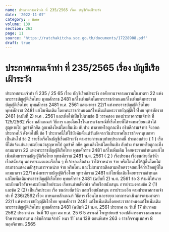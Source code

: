 ```yaml
---
name: ประกาศกรมเจ้าท่า ที่ 235/2565 เรื่อง บัญชีเรือเฝ้าระวัง
date: '2022-11-07'
category: ง พิเศษ
volume: 139
section: 263
page: 11
source: 'https://ratchakitcha.soc.go.th/documents/17228908.pdf'
draft: true
---
```


# ประกาศกรมเจ้าท่า ที่ 235/2565 เรื่อง บัญชีเรือเฝ้าระวัง

ประกาศกรมเจ้าท่า ที่ 235 / 25 65 เรื่อง บัญชีเรือเฝ้าระวัง อาศัยอานาจตามความในมาตรา 22 แห่งพระราชบัญญัติเรือไทย พุทธศักราช 2481 แก้ไขเพิ่มเติมโดยพระราชกำหนดแก้ไขเพิ่มเติมพระราชบัญญัติเรือไทย พุทธศักราช 2481 พ.ศ. 2561 และมาตรา 22/1 แห่งพระราชบัญญัติเรือไทย พุทธศักราช 2481 แก้ไขเพิ่มเติม โดยพระราชกำหนดแก้ไขเพิ่มเติมพระราชบัญญัติเรือไทย พุทธศักราช 2481 (ฉบับที่ 2) พ.ศ . 2561 และเพื่อให้เป็นไปตามข้อ 8 วรรคสอง ของประกาศกรมเจ้าท่า ที่ 125/2562 เรื่อง หลักเกณฑ์ วิธีการ และเงื่อนไขในการแจ้งกรณีที่เรือไทยที่ได้จดทะเบียนแล้วได้สูญหายไป ถูกข้าศึกยึด ถูกเพลิงไหม้โดยสิ้นเชิง อับปาง ทาลายหรือถูกละทิ้ง อธิบดีกรมเจ้าท่า จึงออกประกาศไว้ ดังต่อไปนี้ ข้อ 1 ประกาศนี้ให้ใช้บังคับตั้งแต่วันถัดจากวันประกาศในราชกิจจานุเบกษาเป็นต้นไป ข้อ 2 รายชื่อเรือในบัญชีเรือเฝ้าระวัง ตามรายการแนบท้ายประกาศนี้ ประกอบด้วย ( 1 ) เรือที่ได้แจ้งแก่นายทะเบียนว่าสูญหายไป ถูกข้าศึ กยึด ถูกเพลิงไหม้โดยสิ้นเชิง อับปาง ทำลายหรือถูกละทิ้ง ตามมาตรา 22 แห่งพระราชบัญญัติเรือไทย พุทธศักราช 2481 แก้ไขเพิ่มเติม โดยพระราชกำหนดแก้ไขเพิ่มเติมพระราชบัญญัติเรือไทย พุทธศักราช 2481 พ.ศ. 2561 ( 2 ) เรือประมง เรือขนถ่ายสัตว์น้ำ เรือสนับสนุ นการประมงและเรืออื่น ๆ ที่เจ้าของเรืออ้าง ว่าได้จาหน่าย จ่าย หรือโอนไปให้ผู้อื่นโดยไม่สามารถแสดงหลักฐานการจาหน่าย จ่าย หรือโอน และไม่สามารถติดตามหรือตรวจสอบได้ว่าเรืออยู่ที่ใด ตามมาตรา 22/1 แห่งพระราชบัญญัติเรือไทย พุทธศักราช 2481 แก้ไขเพิ่มเติมโดยพระราชกำหนดแก้ไขเพิ่มเติมพระราชบัญญัติเรือไทย พุทธศักราช 2481 (ฉบับที่ 2) พ.ศ. 2561 ข้อ 3 ห้ามมิให้นายทะเบียนเรือรับจดทะเบียนเรือประมง เรือขนถ่ายสัตว์น้า หรือเรือสนับสนุน การประมงตามข้อ 2 (1) และข้อ 2 (2) เป็นเรือประมง เรือ ขนถ่ายสัตว์น้า และเรือสนับสนุน การประมงอีก ตามประกาศกรมเจ้าท่า ที่ 236/2562 เรื่อง กาหนดหลักเกณฑ์ วิธีการ เงื่อนไข และระยะเวลาการดาเนินการตามมาตรา 22/1 แห่งพระราชบัญญัติเรือไทย พุทธศักราช 2481 แก้ไขเพิ่มเติมโดยพระราชกาหนดแก้ไขเพิ่มเติมพระราชบัญญัติเรือไทย พุทธศักราช 2481 (ฉบับที่ 2) พ.ศ. 2561 ประกาศ ณ วันที่ 17 ธันวาคม 2562 ประกาศ ณ วันที่ 10 ตุลา คม พ.ศ. 25 6 5 สรพงศ์ ไพฑูรย์พงษ์ รองปลัดกระทรวงคมนาคม รักษาราชการแทน อธิบดีกรมเจ้าท่า ้ หนา 11 ่ เลม 139 ตอนพิเศษ 263 ง ราชกิจจานุเบกษา 8 พฤศจิกายน 2565
























































































































































